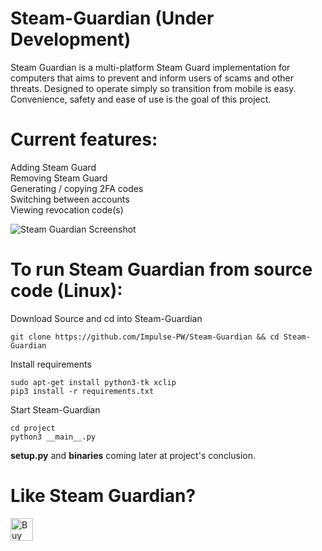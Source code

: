 # Steam-Guardian (Under Development)

Steam Guardian is a multi-platform Steam Guard implementation for computers that aims to prevent and inform users of scams and other threats. Designed to operate simply so transition from mobile is easy. Convenience, safety and ease of use is the goal of this project.

<b>Current features:</b>
===================

Adding Steam Guard<br>
Removing Steam Guard<br>
Generating / copying 2FA codes<br>
Switching between accounts<br>
Viewing revocation code(s)<br>

![Steam Guardian Screenshot](https://image.ibb.co/bC8kfL/Selection-001.png)

<b>To run Steam Guardian from source code (Linux):</b>
===============================================

Download Source and cd into Steam-Guardian
```
git clone https://github.com/Impulse-PW/Steam-Guardian && cd Steam-Guardian
```
Install requirements
```
sudo apt-get install python3-tk xclip
pip3 install -r requirements.txt
```
Start Steam-Guardian           
```
cd project
python3 __main__.py
```

<b>setup.py</b> and <b>binaries</b> coming later at project's conclusion.

<b>Like Steam Guardian?</b>
======================

<a href='https://ko-fi.com/M4M4LOV3' target='_blank'><img height='36' style='border:0px;height:36px;' src='https://az743702.vo.msecnd.net/cdn/kofi4.png?v=0' border='0' alt='Buy Me a Coffee at ko-fi.com' /></a>
